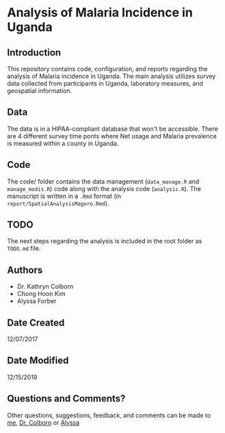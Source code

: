 # Analysis of Malaria Incidence in Uganda 

## Introduction

This repository contains code, configuration, and reports regarding the analysis
of Malaria incidence in Uganda. The main analysis utilizes survey data collected
from participants in Uganda, laboratory measures, and geospatial information. 

## Data

The data is in a HIPAA-compliant database that won't be accessible. There are 4 different survey time ponts where Net usage and Malaria prevalence is measured within a county in Uganda.

## Code

The code/ folder contains the data management (`data_manage.R` and `manage_modis.R`) code along with the analysis code (`analysis.R`). The manuscript is written in a `.Rmd` format (in `report/SpatialAnalysisMagoro.Rmd`).

## TODO

The next steps regarding the analysis is included in the root folder as `TODO.md` file.

## Authors

* Dr. Kathryn Colborn
* Chong Hoon Kim
* Alyssa Forber

## Date Created

12/07/2017

## Date Modified

12/15/2019

## Questions and Comments?

Other questions, suggestions, feedback, and comments can be made to [me](mailto:chong.kim@ucdenver.edu), [Dr. Colborn](mailto:KATHRYN.COLBORN@UCDENVER.EDU) or [Alyssa](mailto:ALYSSA.FORBER@UCDENVER.EDU)
